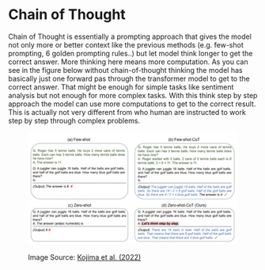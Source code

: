# Chain of Thought

Chain of Thought is essentially a prompting approach that gives the model not only more or better context like the previous methods (e.g. few-shot prompting, 6 golden prompting rules..) but let model think longer to get the correct answer. More thinking here means more computation. As you can see in the figure below without chain-of-thought thinking the model has basically just one forward pas through the transformer model to get to the correct answer. That might be enough for simple tasks like sentiment analysis but not enough for more complex tasks. With this think step by step approach the model can use more computations to get to the correct result. This is actually not very different from who human are instructed to work step by step through complex problems.

<figure><img src="../../../../.gitbook/assets/grafik (2).png" alt=""><figcaption><p>Image Source: <a href="https://arxiv.org/abs/2205.11916">Kojima et al. (2022)</a></p></figcaption></figure>

